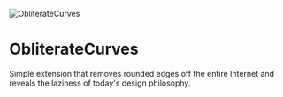 ![ObliterateCurves](https://raw.githubusercontent.com/ArkyonVeil/ObliterateCurves/blob/master/icons/logo_128.png)
# ObliterateCurves
Simple extension that removes rounded edges off the entire Internet and reveals the laziness of today's design philosophy.
